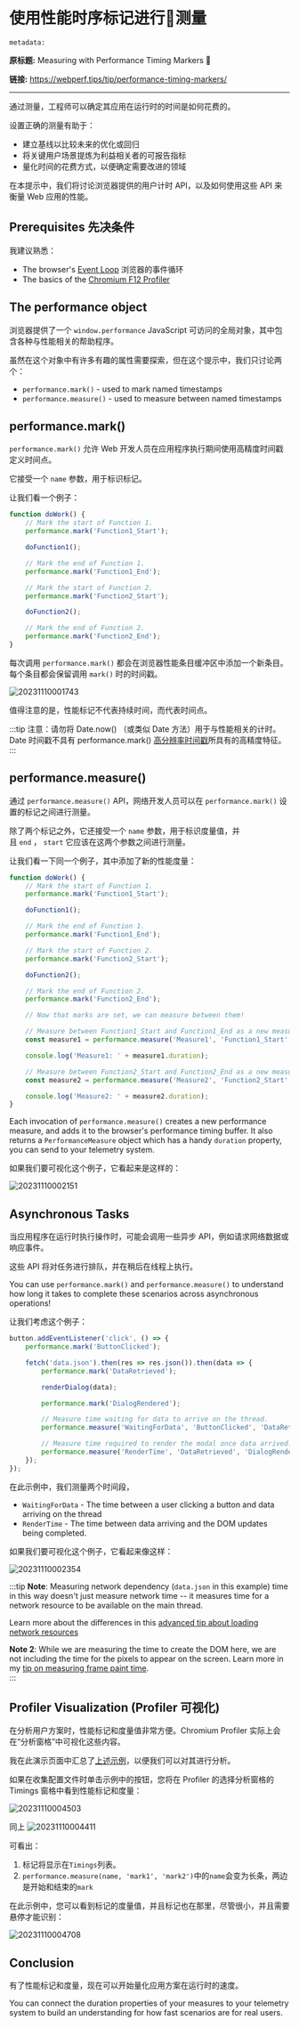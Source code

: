 # 使用性能时序标记进行📏测量


`metadata:`

**原标题:** Measuring with Performance Timing Markers 📏

**链接:** https://webperf.tips/tip/performance-timing-markers/

---

通过测量，工程师可以确定其应用在运行时的时间是如何花费的。

设置正确的测量有助于：

- 建立基线以比较未来的优化或回归
- 将关键用户场景提炼为利益相关者的可报告指标
- 量化时间的花费方式，以便确定需要改进的领域

在本提示中，我们将讨论浏览器提供的用户计时 API，以及如何使用这些 API 来衡量 Web 应用的性能。

## Prerequisites 先决条件

我建议熟悉：

*   The browser's [Event Loop](https://webperf.tips/tip/event-loop) 浏览器的事件循环
*   The basics of the [Chromium F12 Profiler](https://webperf.tips/tip/profiler-basic-ui)  

## The performance object

浏览器提供了一个 `window.performance` JavaScript 可访问的全局对象，其中包含各种与性能相关的帮助程序。

虽然在这个对象中有许多有趣的属性需要探索，但在这个提示中，我们只讨论两个：

*   `performance.mark()` - used to mark named timestamps  
*   `performance.measure()` - used to measure between named timestamps  

## performance.mark()

`performance.mark()` 允许 Web 开发人员在应用程序执行期间使用高精度时间戳定义时间点。

它接受一个 `name` 参数，用于标识标记。

让我们看一个例子：

```js
function doWork() {
    // Mark the start of Function 1.
    performance.mark('Function1_Start');

    doFunction1();

    // Mark the end of Function 1.
    performance.mark('Function1_End');

    // Mark the start of Function 2.
    performance.mark('Function2_Start');

    doFunction2();

    // Mark the end of Function 2.
    performance.mark('Function2_End');
}
```

每次调用 `performance.mark()` 都会在浏览器性能条目缓冲区中添加一个新条目。每个条目都会保留调用 `mark()` 时的时间戳。

![20231110001743](https://blog-1318409910.cos.ap-beijing.myqcloud.com/blog/20231110001743.png)

值得注意的是，性能标记不代表持续时间，而代表时间点。

:::tip
注意：请勿将 Date.now() （或类似 Date 方法）用于与性能相关的计时。 Date 时间戳不具有 performance.mark() [高分辨率时间戳](https://developer.mozilla.org/zh-CN/docs/Web/API/DOMHighResTimeStamp)所具有的高精度特征。
:::

## performance.measure()

通过 `performance.measure()` API，网络开发人员可以在 `performance.mark()` 设置的标记之间进行测量。

除了两个标记之外，它还接受一个 `name` 参数，用于标识度量值，并且 `end` ， `start` 它应该在这两个参数之间进行测量。

让我们看一下同一个例子，其中添加了新的性能度量：

```js
function doWork() {
    // Mark the start of Function 1.
    performance.mark('Function1_Start');

    doFunction1();

    // Mark the end of Function 1.
    performance.mark('Function1_End');

    // Mark the start of Function 2.
    performance.mark('Function2_Start');

    doFunction2();

    // Mark the end of Function 2.
    performance.mark('Function2_End');

    // Now that marks are set, we can measure between them!

    // Measure between Function1_Start and Function1_End as a new measure named Measure1 
    const measure1 = performance.measure('Measure1', 'Function1_Start', 'Function1_End');

    console.log('Measure1: ' + measure1.duration);

    // Measure between Function2_Start and Function2_End as a new measure named Measure2 
    const measure2 = performance.measure('Measure2', 'Function2_Start', 'Function2_End');

    console.log('Measure2: ' + measure2.duration);
}
```

Each invocation of `performance.measure()` creates a new performance measure, and adds it to the browser's performance timing buffer. It also returns a `PerformanceMeasure` object which has a handy `duration` property, you can send to your telemetry system.

如果我们要可视化这个例子，它看起来是这样的：

![20231110002151](https://blog-1318409910.cos.ap-beijing.myqcloud.com/blog/20231110002151.png)

## Asynchronous Tasks

当应用程序在运行时执行操作时，可能会调用一些异步 API，例如请求网络数据或响应事件。

这些 API 将对任务进行排队，并在稍后在线程上执行。

You can use `performance.mark()` and `performance.measure()` to understand how long it takes to complete these scenarios across asynchronous operations!

让我们考虑这个例子：

```js
button.addEventListener('click', () => {
    performance.mark('ButtonClicked');

    fetch('data.json').then(res => res.json()).then(data => {
        performance.mark('DataRetrieved');

        renderDialog(data);

        performance.mark('DialogRendered');

        // Measure time waiting for data to arrive on the thread.
        performance.measure('WaitingForData', 'ButtonClicked', 'DataRetrieved');

        // Measure time required to render the modal once data arrived.
        performance.measure('RenderTime', 'DataRetrieved', 'DialogRendered');
    });
});
```

在此示例中，我们测量两个时间段，

- `WaitingForData` - The time between a user clicking a button and data arriving on the thread
- `RenderTime` - The time between data arriving and the DOM updates being completed.

如果我们要可视化这个例子，它看起来像这样：

![20231110002354](https://blog-1318409910.cos.ap-beijing.myqcloud.com/blog/20231110002354.png)

:::tip
**Note**: Measuring network dependency (`data.json` in this example) time in this way doesn't just measure network time -- it measures time for a network resource to be available on the main thread.  

Learn more about the differences in this [advanced tip about loading network resources](https://webperf.tips/tip/advanced-network-resource-loading)  

**Note 2**: While we are measuring the time to create the DOM here, we are not including the time for the pixels to appear on the screen. Learn more in my [tip on measuring frame paint time](https://webperf.tips/tip/measuring-paint-time).  
:::

## Profiler Visualization (Profiler 可视化)

在分析用户方案时，性能标记和度量值非常方便。Chromium Profiler 实际上会在“分析窗格”中可视化这些内容。

我在此演示页面中汇总了[上述示例](https://webperf.tips/examples/performance-timing-markers/example1/)，以便我们可以对其进行分析。

如果在收集配置文件时单击示例中的按钮，您将在 Profiler 的选择分析窗格的 Timings 窗格中看到性能标记和度量：

![20231110004503](https://blog-1318409910.cos.ap-beijing.myqcloud.com/blog/20231110004503.png)

同上
![20231110004411](https://blog-1318409910.cos.ap-beijing.myqcloud.com/blog/20231110004411.png)

可看出：
1. 标记将显示在`Timings`列表。
2. `performance.measure(name, 'mark1', 'mark2')`中的`name`会变为长条，两边是开始和结束的`mark`

在此示例中，您可以看到标记的度量值，并且标记也在那里，尽管很小，并且需要悬停才能识别：

![20231110004708](https://blog-1318409910.cos.ap-beijing.myqcloud.com/blog/20231110004708.png)

## Conclusion

有了性能标记和度量，现在可以开始量化应用方案在运行时的速度。

You can connect the duration properties of your measures to your telemetry system to build an understanding for how fast scenarios are for real users.















